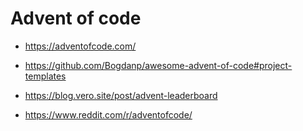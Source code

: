 # Advent of code

- https://adventofcode.com/

- https://github.com/Bogdanp/awesome-advent-of-code#project-templates
- https://blog.vero.site/post/advent-leaderboard
- https://www.reddit.com/r/adventofcode/
